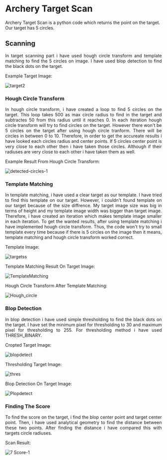 # Archery Target Scan
Archery Target Scan is a python code which returns the point on the target. Our target has 5 circles.

## Scanning
<p align="justify"> In target scanning part i have used hough circle transform and template matching to find the 5 circles on image. I have used blop detection to find the black dots on the target. </p>


Example Target Image:

![target2](https://user-images.githubusercontent.com/42059887/206720181-b62c156c-7f1b-47df-82eb-23894ca96db2.jpg)

### Hough Circle Transform
<p align="justify"> In hough circle transform, i have created a loop to find 5 circles on the target. This loop takes 500 as max circle radius to find in the target and subtractes 50 from this radius until it reaches 0. In each iteration hough circle transform will try to find circles on the target. However there won't be 5 circles on the target after using hough circle tranform. There will be circles in between 0 to 10. Therefore, in order to get the accureate results i have looked each circles radius and center points. If 5 circles center point is very close to each other then i have taken those circles. Although if their radiuses are very close to each other i have taken them as well. </p>

Example Result From Hough Circle Transform:

![detected-circles-1](https://user-images.githubusercontent.com/42059887/206724354-a572764d-a008-409f-acc8-378a4c980f14.png)

### Template Matching
<p align="justify"> In template matching, i have used a clear target as our template. I have tried to find this template on our target. However, i couldn't found template on our target because of the size diffrence. My target image size was big in terms of height and my template image width was bigger than target image. Therefore, i have created an iteration which makes template image smaller in each iteration. To get the wanted results, after using template matching i have implemented hough circle transform. Thus, the code won't try to small template every time because if there is 5 circles on the image then it means, template matching and hough circle transform worked correct. </p>

Template Image:

![targetss](https://user-images.githubusercontent.com/42059887/206720025-57febfdf-e537-4831-85a6-c56988a79d76.jpg)

Template Matching Result On Target Image:

![TemplateMatching](https://user-images.githubusercontent.com/42059887/206727094-daa69f19-cc5c-4188-85d7-bda15b8a0170.png)

Hough Circle Transform After Template Matching:

![Hough_circle](https://user-images.githubusercontent.com/42059887/206727462-b8f9da28-aa1b-454d-9014-f9d25493d14d.png)

### Blop Detection
<p align="justify"> In blop detection i have used simple thresholding to find the black dots on the target. I have set the minimum pixel for thresholding to 30 and maximum pixel for thresholding to 255. For thresholding method i have used THRESH_BINARY. </p>

Cropted Target Image:

![blopdetect](https://user-images.githubusercontent.com/42059887/206837583-2f6fcd71-3c8b-4c54-a110-e60ed39fe090.png)

Thresholding Target Image:

![thres](https://user-images.githubusercontent.com/42059887/206837628-d5d0c93a-2042-4b6a-a1cb-dd9a6d44e149.png)

Blop Detection On Target Image:

![Plopdetect](https://user-images.githubusercontent.com/42059887/206837635-7c93b830-6305-48a1-86e2-107735bfff51.png)

### Finding The Score
<p align="justify"> To find the score on the target, i find the blop center point and target center point. Then, i have used analytical geometry to find the distance between these two points. After finding the distance i have compared this with targets circle radiuses.</p>

Scan Result:

![7 Score-1](https://user-images.githubusercontent.com/42059887/206857118-1a513eb2-f005-468b-a5f8-09d76b6c607f.png)



